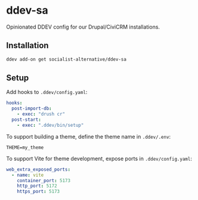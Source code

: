# ddev-sa

Opinionated DDEV config for our Drupal/CiviCRM installations.

## Installation

```sh
ddev add-on get socialist-alternative/ddev-sa
```

## Setup

Add hooks to `.ddev/config.yaml`:

```yaml
hooks:
  post-import-db:
    - exec: "drush cr"
  post-start:
    - exec: ".ddev/bin/setup"
```

To support building a theme, define the theme name in `.ddev/.env`:

```env
THEME=my_theme
```

To support Vite for theme development, expose ports in `.ddev/config.yaml`:

```yaml
web_extra_exposed_ports:
  - name: vite
    container_port: 5173
    http_port: 5172
    https_port: 5173
```
